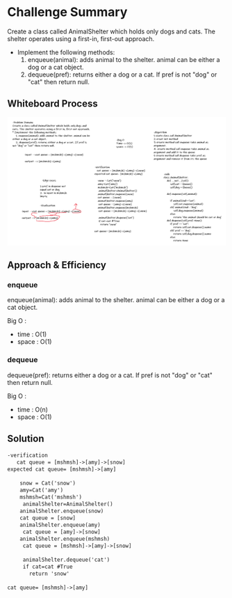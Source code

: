 # Challenge Summary
Create a class called AnimalShelter which holds only dogs and cats. The shelter operates using a first-in, first-out approach.

* Implement the following methods:
    1. enqueue(animal): adds animal to the shelter. animal can be either a dog or a cat object.
    2. dequeue(pref): returns either a dog or a cat. If pref is not "dog" or "cat" then return null.

## Whiteboard Process
![0](./fifo_animal_shelter.png)

## Approach & Efficiency
### enqueue

enqueue(animal): adds animal to the shelter. animal can be either a dog or a cat object.

Big O :
* time : O(1)
* space : O(1)

### dequeue

dequeue(pref): returns either a dog or a cat. If pref is not "dog" or "cat" then return null.


Big O :
* time : O(n)
* space : O(1)

## Solution
```
-verification
   cat queue = [mshmsh]->[amy]->[snow]
expected cat queue= [mshmsh]->[amy]

    snow = Cat('snow')
    amy=Cat('amy')
    mshmsh=Cat('mshmsh')
     animalShelter=AnimalShelter()
    animalShelter.enqueue(snow)
    cat queue = [snow]
    animalShelter.enqueue(amy)
     cat queue = [amy]->[snow]
    animalShelter.enqueue(mshmsh)
     cat queue = [mshmsh]->[amy]->[snow]
     
     animalShelter.dequeue('cat')
     if cat=cat #True
       return 'snow'

cat queue= [mshmsh]->[amy]
```
